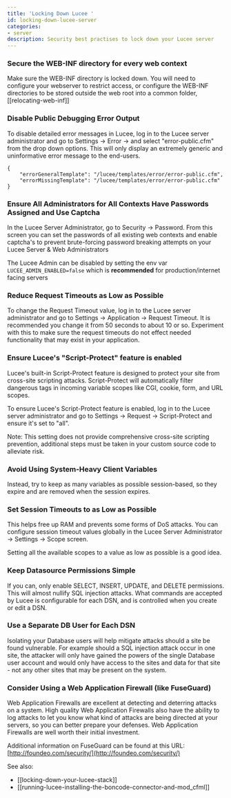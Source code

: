 ```yaml
---
title: 'Locking Down Lucee '
id: locking-down-lucee-server
categories:
- server
description: Security best practises to lock down your Lucee server
---
```


### Secure the WEB-INF directory for every web context

Make sure the WEB-INF directory is locked down. You will need to configure your webserver to restrict access, or configure the WEB-INF directories to be stored outside the web root into a common folder, [[relocating-web-inf]]

### Disable Public Debugging Error Output ###

To disable detailed error messages in Lucee, log in to the Lucee server administrator and go to Settings -> Error -> and select "error-public.cfm" from the drop down options. This will only display an extremely generic and uninformative error message to the end-users.

```
{
    "errorGeneralTemplate": "/lucee/templates/error/error-public.cfm",
    "errorMissingTemplate": "/lucee/templates/error/error-public.cfm"
}
```

### Ensure All Administrators for All Contexts Have Passwords Assigned and Use Captcha ###

In the Lucee Server Administrator, go to Security -> Password. From this screen you can set the passwords of all existing web contexts and enable captcha's to prevent brute-forcing password breaking attempts on your Lucee Server & Web Administrators

The Lucee Admin can be disabled by setting the env var `LUCEE_ADMIN_ENABLED=false` which is **recommended** for production/internet facing servers

### Reduce Request Timeouts as Low as Possible ###

To change the Request Timeout value, log in to the Lucee server administrator and go to Settings -> Application -> Request Timeout. It is recommended you change it from 50 seconds to about 10 or so. Experiment with this to make sure the request timeouts do not effect needed functionality that may exist in your application.

### Ensure Lucee's "Script-Protect" feature is enabled ###

Lucee's built-in Script-Protect feature is designed to protect your site from cross-site scripting attacks. Script-Protect will automatically filter dangerous tags in incoming variable scopes like CGI, cookie, form, and URL scopes.

To ensure Lucee's Script-Protect feature is enabled, log in to the Lucee server administrator and go to Settings -> Request -> Script-Protect and ensure it's set to "all".

Note: This setting does not provide comprehensive cross-site scripting prevention, additional steps must be taken in your custom source code to alleviate risk.

### Avoid Using System-Heavy Client Variables ###

Instead, try to keep as many variables as possible session-based, so they expire and are removed when the session expires.

### Set Session Timeouts to as Low as Possible ###

This helps free up RAM and prevents some forms of DoS attacks. You can configure session timeout values globally in the Lucee Server Administrator -> Settings -> Scope screen.

Setting all the available scopes to a value as low as possible is a good idea.

### Keep Datasource Permissions Simple ###

If you can, only enable SELECT, INSERT, UPDATE, and DELETE permissions. This will almost nullify SQL injection attacks. What commands are accepted by Lucee is configurable for each DSN, and is controlled when you create or edit a DSN.

### Use a Separate DB User for Each DSN ###

Isolating your Database users will help mitigate attacks should a site be found vulnerable. For example should a SQL injection attack occur in one site, the attacker will only have gained the powers of the single Database user account and would only have access to the sites and data for that site - not any other sites that may be present on the system.

### Consider Using a Web Application Firewall (like FuseGuard) ###

Web Application Firewalls are excellent at detecting and deterring attacks on a system. High quality Web Application Firewalls also have the ability to log attacks to let you know what kind of attacks are being directed at your servers, so you can better prepare your defenses. Web Application Firewalls are well worth their initial investment.

Additional information on FuseGuard can be found at this URL: [http://foundeo.com/security/](http://foundeo.com/security/)

See also:

- [[locking-down-your-lucee-stack]]
- [[running-lucee-installing-the-boncode-connector-and-mod_cfml]]
